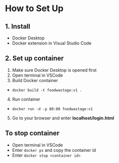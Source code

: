 # How to Set Up
## 1. Install
* Docker Desktop
* Docker extension in Visual Studio Code

## 2. Set up container
1. Make sure Docker Desktop is opened first
2. Open terminal in VSCode
3. Build Docker container
- `docker build -t foodwastage:v1 .`
4. Run container
- `docker run -d -p 80:80 foodwastage:v1`
5. Go to your browser and enter **localhost/login.html**

## To stop container
* Open terminal in VSCode
* Enter `docker ps` and copy the container id
* Enter `docker stop <container id>`
